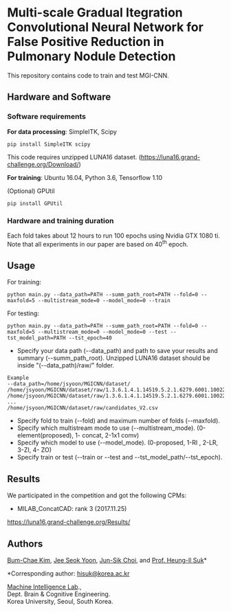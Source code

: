
# Multi-scale Gradual Itegration Convolutional Neural Network for False Positive Reduction in Pulmonary Nodule Detection

This repository contains code to train and test MGI-CNN. 

## Hardware and Software

### Software requirements

**For data processing**: SimpleITK, Scipy

`pip install SimpleITK scipy`

This code requires unzipped LUNA16 dataset. (https://luna16.grand-challenge.org/Download/)

**For training**: Ubuntu 16.04, Python 3.6, Tensorflow 1.10

(Optional) GPUtil

`pip install GPUtil`

### Hardware and training duration

Each fold takes about 12 hours to run 100 epochs using Nvidia GTX 1080 ti. Note that all experiments in our paper are based on 40<sup>th</sup> epoch.


## Usage

For training:

`python main.py --data_path=PATH --summ_path_root=PATH --fold=0 --maxfold=5 --multistream_mode=0 --model_mode=0 --train`

For testing:

`python main.py --data_path=PATH --summ_path_root=PATH --fold=0 --maxfold=5 --multistream_mode=0 --model_mode=0 --test --tst_model_path=PATH --tst_epoch=40`

* Specify your data path (--data_path) and path to save your results and summary (--summ_path_root). Unzipped LUNA16 dataset should be inside "(--data_path)/raw/" folder.
```
Example
--data_path=/home/jsyoon/MGICNN/dataset/
/home/jsyoon/MGICNN/dataset/raw/1.3.6.1.4.1.14519.5.2.1.6279.6001.100225287222365663678666836860.mhd
/home/jsyoon/MGICNN/dataset/raw/1.3.6.1.4.1.14519.5.2.1.6279.6001.100225287222365663678666836860.raw
...
/home/jsyoon/MGICNN/dataset/raw/candidates_V2.csv
```
* Specify fold to train (--fold) and maximum number of folds (--maxfold).
* Specify which multistream mode to use (--multistream_mode). (0-element(proposed), 1- concat, 2-1x1 comv)
* Specify which model to use (--model_mode). (0-proposed, 1-RI , 2-LR, 3-ZI, 4- ZO)
* Specify train or test (--train or --test and --tst_model_path/--tst_epoch).


## Results

We participated in the competition and got the following CPMs:

- MILAB_ConcatCAD: rank 3 (2017.11.25)

https://luna16.grand-challenge.org/Results/

## Authors

[Bum-Chae Kim](mailto:raretiger8@gmail.com), [Jee Seok Yoon](mailto:wltjr1007@korea.ac.kr), [Jun-Sik Choi](mailto:junsikchoi@korea.ac.kr), and [Prof. Heung-Il Suk](mailto:hisuk@korea.ac.kr)*

*Corresponding author: hisuk@korea.ac.kr

[Machine Intelligence Lab](https://milab.korea.ac.kr).,\
Dept. Brain & Cognitive Engineering.\
Korea University, Seoul, South Korea.
